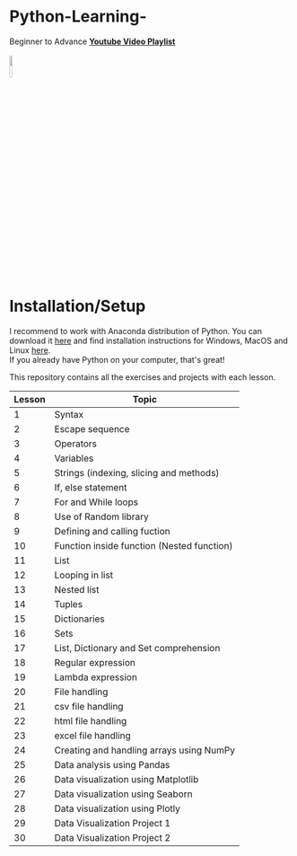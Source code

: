 # Python-Learning-
Beginner to Advance  **[Youtube Video Playlist](https://youtube.com/playlist?list=PLTGhgT17e9K6gNqrFrJ9OlaiUfuJfmPtU)** <br><br>
<img src='https://user-images.githubusercontent.com/63021714/163972594-04ae1373-a7a3-431b-b056-587195e8774a.png' width=10%>


# Installation/Setup

I recommend to work with Anaconda distribution of Python. You can download it [here](https://www.anaconda.com/products/individual) and find installation instructions for Windows, MacOS and Linux [here](https://docs.anaconda.com/anaconda/install/). <br>
If you already have Python on your computer, that's great! 

This repository contains all the exercises and projects with each lesson.


| Lesson | Topic |
|--------|---------------------------------------------------------------------------|
|  1  | Syntax |
|  2  | Escape sequence  |
|  3  | Operators    |
|  4  | Variables |
|  5  | Strings (indexing, slicing and methods)  |
|  6  | If, else statement  |
|  7  | For and While loops |
|  8  | Use of Random library  |
|  9  | Defining and calling fuction |
| 10  | Function inside function (Nested function)  |
| 11  | List  |
| 12  | Looping in list  | 
| 13  | Nested list   |
| 14  | Tuples |
| 15  | Dictionaries |
| 16  | Sets  |
| 17  | List, Dictionary and Set comprehension |
| 18  | Regular expression |
| 19  | Lambda expression  |
| 20  | File handling |
| 21  | csv file handling |
| 22 | html file handling |
| 23 | excel file handling |
| 24 | Creating and handling arrays using NumPy |
| 25 | Data analysis using Pandas |
| 26 | Data visualization using Matplotlib |
| 27 | Data visualization using Seaborn |
| 28 | Data visualization using Plotly |
| 29 | Data Visualization Project 1 |
| 30 | Data Visualization Project 2 |
